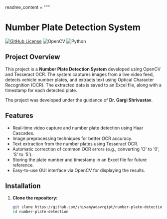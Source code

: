 readme_content = """
# Number Plate Detection System

[![GitHub License](https://img.shields.io/badge/license-MIT-green.svg)](https://opensource.org/licenses/MIT)
![OpenCV](https://img.shields.io/badge/OpenCV-4.x-blue)
![Python](https://img.shields.io/badge/Python-3.x-blue)

## Project Overview

This project is a **Number Plate Detection System** developed using OpenCV and Tesseract OCR. The system captures images from a live video feed, detects vehicle number plates, and extracts text using Optical Character Recognition (OCR). The extracted data is saved to an Excel file, along with a timestamp for each detected plate.

The project was developed under the guidance of **Dr. Gargi Shrivastav**.

## Features

- Real-time video capture and number plate detection using Haar Cascades.
- Image preprocessing techniques for better OCR accuracy.
- Text extraction from the number plates using Tesseract OCR.
- Automatic correction of common OCR errors (e.g., converting 'O' to '0', 'S' to '5').
- Storing the plate number and timestamp in an Excel file for future reference.
- Easy-to-use GUI interface via OpenCV for displaying the results.

## Installation

1. **Clone the repository:**

   ```bash
   git clone https://github.com/shivamyadavrgipt/number-plate-detection.git
   cd number-plate-detection
